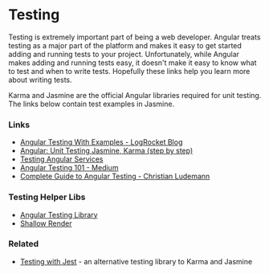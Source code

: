 # Testing

Testing is extremely important part of being a web developer. Angular treats testing as a major part of the platform and
makes it easy to get started adding and running tests to your project.
Unfortunately, while Angular makes adding and running tests easy, it doesn't make it easy to know
what to test and when to write tests. Hopefully these links help you learn more about writing tests.

Karma and Jasmine are the official Angular libraries required for unit testing. The links below contain test examples in Jasmine.

### Links

- [Angular Testing With Examples - LogRocket Blog](https://blog.logrocket.com/angular-unit-testing-tutorial-examples/)
- [Angular: Unit Testing Jasmine, Karma (step by step)](https://medium.com/swlh/angular-unit-testing-jasmine-karma-step-by-step-e3376d110ab4)
- [Testing Angular Services](https://www.testim.io/blog/testing-angular-services/)
- [Angular Testing 101 - Medium](https://dev.to/mustapha/angular-unit-testing-101-with-examples-6mc)
- [Complete Guide to Angular Testing - Christian Ludemann](https://christianlydemann.com/complete-guide-to-angular-testing/)

### Testing Helper Libs

- [Angular Testing Library](https://testing-library.com/docs/angular-testing-library/intro/)
- [Shallow Render](https://www.npmjs.com/package/shallow-render)

### Related

- [Testing with Jest](jest.md) - an alternative testing library to Karma and Jasmine
